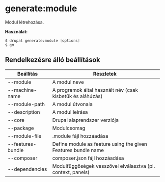 # generate:module
Modul létrehozása.

**Használat:**
```
$ drupal generate:module [options] 
$ gm  
```

## Rendelkezésre álló beállítások
Beállítás | Részletek
-------|-------------
--module | A modul neve
--machine-name | A programok által használt név (csak kisbetűk és aláhúzás)
--module-path | A modul útvonala
--description | A modul leírása
--core | Drupal alaprendszer verziója
--package | Modulcsomag
--module-file | .module fájl hozzáadása
--features-bundle | Define module as feature using the given Features bundle name
--composer | composer.json fájl hozzáadása
--dependencies | Modulfüggőségek vesszővel elválasztva (pl. context, panels)
